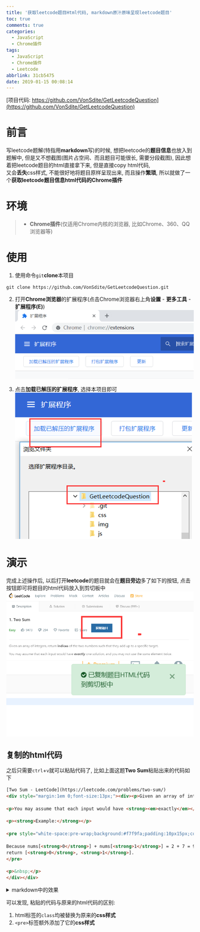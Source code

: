 ```yaml
---
title: '获取leetcode题目Html代码, markdown原汁原味呈现leetcode题目'
toc: true
comments: true
categories:
  - JavaScript
  - Chrome插件
tags:
  - JavaScript
  - Chrome插件
  - Leetcode
abbrlink: 31cb5475
date: 2019-01-15 00:08:14
---
```


[项目代码: https://github.com/VonSdite/GetLeetcodeQuestion](https://github.com/VonSdite/GetLeetcodeQuestion)

# 前言
写leetcode题解(特指用**markdown**写)的时候, 想把leetcode的**题目信息**也放入到题解中, 
但是又不想截图(图片占空间、而且题目可能很长, 需要分段截图),
因此想着把leetcode题目的html直接拿下来, 但是直接copy html代码,  
又会**丢失**css样式, 不能很好地将题目原样呈现出来, 而且操作**繁琐**,
所以就做了一个**获取leetcode题目信息html代码的Chrome插件**

<!-- more -->

# 环境
> - **Chrome插件**(仅适用Chrome内核的浏览器, 比如Chrome、360、QQ浏览器等)

# 使用
1. 使用命令`git`**clone**本项目
```
git clone https://github.com/VonSdite/GetLeetcodeQuestion.git
```

2. 打开**Chrome浏览器**的扩展程序(点击Chrome浏览器右上角**设置** - **更多工具** - **扩展程序(E)**)
![](/images/2019-01-14-23-54-56.png)

3. 点击**加载已解压的扩展程序**, 选择本项目即可
![](/images/2019-01-14-23-56-57.png)

# 演示
完成上述操作后, 
以后打开**leetcode**的题目就会在**题目旁边**多了如下的按钮, 点击按钮即可将题目的html代码放入到剪切板中
![](/images/2019-01-14-23-58-23.png)
![](/images/2019-01-14-23-59-14.png)

## 复制的html代码
之后只需要`ctrl`+`v`就可以粘贴代码了, 比如上面这题**Two Sum**粘贴出来的代码如下
```html
[Two Sum - LeetCode](https://leetcode.com/problems/two-sum/)
<div style="margin:1em 0;font-size:13px;"><div><p>Given an array of integers, return <strong>indices</strong> of the two numbers such that they add up to a specific target.</p>

<p>You may assume that each input would have <strong><em>exactly</em></strong> one solution, and you may not use the <em>same</em> element twice.</p>

<p><strong>Example:</strong></p>

<pre style="white-space:pre-wrap;background:#f7f9fa;padding:10px15px;color:#263238;line-height:1.6;font-size:13px;border-radius:3px;margin-top:0;margin-bottom:1em;overflow:auto;font-family:SFMono-Regular,Consolas,LiberationMono,Menlo,Courier,monospace;">Given nums = [2, 7, 11, 15], target = 9,

Because nums[<strong>0</strong>] + nums[<strong>1</strong>] = 2 + 7 = 9,
return [<strong>0</strong>, <strong>1</strong>].
</pre>

<p>&nbsp;</p>
</div></div>
```

<details><summary>markdown中的效果</summary>

[Two Sum - LeetCode](https://leetcode.com/problems/two-sum/)

<div style="margin:1em 0;font-size:13px;"><div><p>Given an array of integers, return <strong>indices</strong> of the two numbers such that they add up to a specific target.</p>

<p>You may assume that each input would have <strong><em>exactly</em></strong> one solution, and you may not use the <em>same</em> element twice.</p>

<p><strong>Example:</strong></p>

<pre style="white-space:pre-wrap;background:#f7f9fa;padding:10px15px;color:#263238;line-height:1.6;font-size:13px;border-radius:3px;margin-top:0;margin-bottom:1em;overflow:auto;font-family:SFMono-Regular,Consolas,LiberationMono,Menlo,Courier,monospace;">Given nums = [2, 7, 11, 15], target = 9,

Because nums[<strong>0</strong>] + nums[<strong>1</strong>] = 2 + 7 = 9,
return [<strong>0</strong>, <strong>1</strong>].
</pre>

<p>&nbsp;</p>
</div></div>
</details>


可以发现, 粘贴的代码与原来的html代码的区别:
1. html标签的`class`均被替换为原来的**css样式**
2. `<pre>`标签额外添加了它的**css样式**


